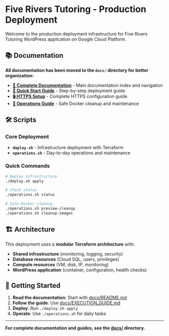 # Five Rivers Tutoring - Production Deployment

Welcome to the production deployment infrastructure for Five Rivers Tutoring WordPress application on Google Cloud Platform.

## 📚 **Documentation**

**All documentation has been moved to the `docs/` directory for better organization:**

- **[📖 Complete Documentation](docs/README.md)** - Main documentation index and navigation
- **[🚀 Quick Start Guide](docs/EXECUTION_GUIDE.md)** - Step-by-step deployment guide
- **[🔒 HTTPS Setup](docs/HTTPS_SETUP_GUIDE.md)** - Complete HTTPS configuration guide
- **[🧹 Operations Guide](docs/DOCKER_CLEANUP_IMPROVEMENTS.md)** - Safe Docker cleanup and maintenance

## 🛠️ **Scripts**

### **Core Deployment**
- **`deploy.sh`** - Infrastructure deployment with Terraform
- **`operations.sh`** - Day-to-day operations and maintenance

### **Quick Commands**
```bash
# Deploy infrastructure
./deploy.sh apply

# Check status
./operations.sh status

# Safe Docker cleanup
./operations.sh preview-cleanup
./operations.sh cleanup-images
```

## 🏗️ **Architecture**

This deployment uses a **modular Terraform architecture** with:
- **Shared infrastructure** (monitoring, logging, security)
- **Database resources** (Cloud SQL, users, privileges)
- **Compute resources** (VM, disk, IP, monitoring)
- **WordPress application** (container, configuration, health checks)

## 🚀 **Getting Started**

1. **Read the documentation**: Start with [docs/README.md](docs/README.md)
2. **Follow the guide**: Use [docs/EXECUTION_GUIDE.md](docs/EXECUTION_GUIDE.md)
3. **Deploy**: Run `./deploy.sh apply`
4. **Operate**: Use `./operations.sh` for daily tasks

---

**For complete documentation and guides, see the [docs/](docs/) directory.**
